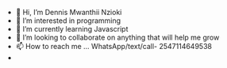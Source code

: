 - 👋 Hi, I’m Dennis Mwanthii Nzioki
- 👀 I’m interested in programming 
- 🌱 I’m currently learning Javascript
- 💞️ I’m looking to collaborate on anything that will help me grow
- 📫 How to reach me ... WhatsApp/text/call- 2547114649538
- <!---

